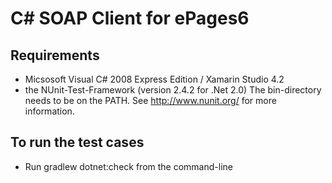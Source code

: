 # C# SOAP Client for ePages6 #

## Requirements ##

- Micsosoft Visual C# 2008 Express Edition / Xamarin Studio 4.2
- the NUnit-Test-Framework (version 2.4.2 for .Net 2.0)
  The bin-directory needs to be on the PATH.
  See http://www.nunit.org/ for more information.
  
## To run the test cases ##

- Run gradlew dotnet:check from the command-line
